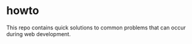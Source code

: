 # howto

This repo contains quick solutions to common problems that can occur during web development.

